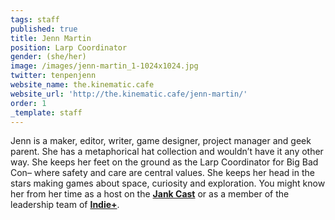 ```yaml
---
tags: staff
published: true
title: Jenn Martin
position: Larp Coordinator
gender: (she/her)
image: /images/jenn-martin_1-1024x1024.jpg
twitter: tenpenjenn
website_name: the.kinematic.cafe
website_url: 'http://the.kinematic.cafe/jenn-martin/'
order: 1
_template: staff
---
```


Jenn is a maker, editor, writer, game designer, project manager and geek parent. She has a metaphorical hat collection and wouldn’t have it any other way. She keeps her feet on the ground as the Larp Coordinator for Big Bad Con– where safety and care are central values. She keeps her head in the stars making games about space, curiosity and exploration. You might know her from her time as a host on the [**Jank Cast**](http://jankcast.com/) or as a member of the leadership team of [**Indie+**](http://www.indieplus.org/).
